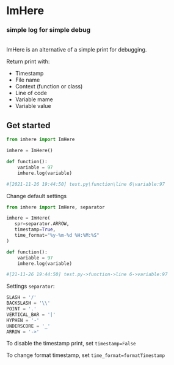 # ImHere
### simple log for simple debug
<br>
ImHere is an alternative of a simple print for debugging.

Return print with:

- Timestamp
- File name
- Context (function or class)
- Line of code
- Variable mame
- Variable value

## Get started

```python
from imhere import ImHere

imhere = ImHere()

def function():
    variable = 97
    imhere.log(variable)

#[2021-11-26 19:44:50] test.py\function\line 6\variable:97
```

Change default settings

```python
from imhere import ImHere, separator

imhere = ImHere(
   spr=separator.ARROW, 
   timestamp=True, 
   time_format="%y-%m-%d %H:%M:%S"
)

def function():
    variable = 97
    imhere.log(variable)

#[21-11-26 19:44:50] test.py->function->line 6->variable:97
```

Settings `separator`:

```python
SLASH = '/'
BACKSLASH = '\\'
POINT = '.'
VERTICAL_BAR = '|'
HYPHEN = '-'
UNDERSCORE = '_'
ARROW = '->'
```
To disable the timestamp print, set `timestamp=False`

To change format timestamp, set `time_format=formatTimestamp`

